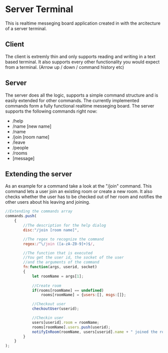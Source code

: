# Server Terminal
This is realtime messeging board application created in with the arcitecture of a server terminal. 

## Client
The client is extremly thin and only supports reading and writing in a text based terminal. It also supports every other functionality you would expect from a terminal. (Arrow up / down / command history etc)

## Server
The server does all the logic, supports a simple command structure and is easily extended for other commands. The currently implemented commands form a fully functional realtime messeging board. The server supports the following commands right now:

* /help
* /name [new name]
* /name
* /join [room name]
* /leave
* /people
* /rooms
* [message]

## Extending the server
As an example for a command take a look at the "/join" command. This command lets a user join an existing room or create a new room. It also checks whether the user has to be checked out of her room and notifies the other users about his leaving and joining.

``` Javascript
//Extending the commands array
commands.push(
	{
        //The description for the help dialog
		disc:"/join [room name]",

        //The regex to recognize the command
		regex:/^\/join ([a-zA-Z0-9]+)$/,

        //The function that is executed
        //You get the user id, the socket of the user
        //and the arguments of the command
		fn:function(args, userid, socket)
		{
			let roomName = args[1];
			
			//Create room
			if(rooms[roomName] == undefined)
				rooms[roomName] = {users:[], msgs:[]};

			//Checkout user
			checkoutUser(userid);

			//Checkin user
			users[userid].room = roomName;
			rooms[roomName].users.push(userid);
			notifyInRoom(roomName, users[userid].name + " joined the room");	
		}
	}
);
```